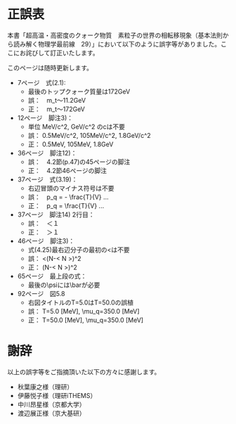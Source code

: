 # 正誤表

本書「超高温・高密度のクォーク物質　素粒子の世界の相転移現象（基本法則から読み解く物理学最前線　29）」において以下のように誤字等がありました。ここにお詫びして訂正いたします。

このページは随時更新します。

- 7ページ　式(2.1):
  - 最後のトップクォーク質量は172GeV
  - 誤：　m_t〜11.2GeV
  - 正：　m_t〜172GeV
- 12ページ　脚注3)：
  - 単位 MeV/c^2, GeV/c^2 のcは不要
  - 誤： 0.5MeV/c^2, 105MeV/c^2, 1.8GeV/c^2
  - 正： 0.5MeV, 105MeV, 1.8GeV
- 36ページ　脚注12)：
  - 誤：　4.2節(p.47)の45ページの脚注
  - 正：　4.2節46ページの脚注
- 37ページ　式(3.19)：
  - 右辺冒頭のマイナス符号は不要  
  - 誤：　p_q = - \frac{T}{V} ...
  - 正：　p_q = \frac{T}{V} ...
- 37ページ　脚注14) 2行目：
  - 誤：　＜１
  - 正：　＞１
- 46ページ　脚注3)：
  - 式(4.25)最右辺分子の最初の<は不要
  - 誤： <(N-< N >)^2
  - 正： (N-< N >)^2
- 65ページ　最上段の式：
  - 最後の\psiには\barが必要
- 92ページ　図5.8
  - 右図タイトルのT=5.0はT=50.0の誤植
  - 誤： T=5.0 [MeV], \mu_q=350.0 [MeV]
  - 正： T=50.0 [MeV], \mu_q=350.0 [MeV]
  
# 謝辞

以上の誤字等をご指摘頂いた以下の方々に感謝します。

- 秋葉康之様（理研）
- 伊藤悦子様（理研iTHEMS）
- 中川昂星様（京都大学）
- 渡辺展正様（京大基研）
